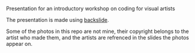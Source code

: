 Presentation for an introductory workshop on coding for visual artists

The presentation is made using [backslide](https://github.com/sinedied/backslide).

Some of the photos in this repo are not mine, their copyright belongs to the artist who made them, and the artists are refrenced in the slides the photos appear on.